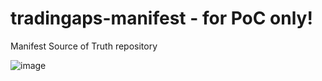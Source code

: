 # tradingaps-manifest - for PoC only!
Manifest Source of Truth repository

![image](https://user-images.githubusercontent.com/92097991/202725649-6b9f224a-bc4b-4995-8dff-a2f98ebe2207.png)
